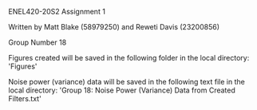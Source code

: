 ENEL420-20S2 Assignment 1

Written by Matt Blake (58979250) and Reweti Davis (23200856)
         
Group Number 18
 
Figures created will be saved in the following folder in the local directory:
'Figures'

Noise power (variance) data will be saved in the following text file in the
local directory:
'Group 18: Noise Power (Variance) Data from Created Filters.txt'